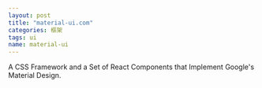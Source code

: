 ```yaml
---
layout: post
title: "material-ui.com"
categories: 框架
tags: ui
name: material-ui
---
```


A CSS Framework and a Set of React Components that<!--break--> Implement Google's Material Design.
